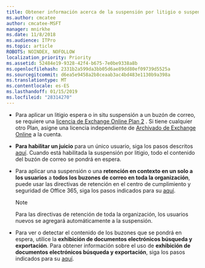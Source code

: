 ```yaml
---
title: Obtener información acerca de la suspensión por litigio o suspensión en contexto
ms.author: cmcatee
author: cmcatee-MSFT
manager: mnirkhe
ms.date: 11/8/2018
ms.audience: ITPro
ms.topic: article
ROBOTS: NOINDEX, NOFOLLOW
localization_priority: Priority
ms.assetid: 52484e19-9328-42f4-b675-7e0be9338a8b
ms.openlocfilehash: 2331b2a599da3bb05d6ae89dd80ef09739d5525a
ms.sourcegitcommit: d6ea5e9458a2b8ceaab3ac4bd483e1130b9a398a
ms.translationtype: MT
ms.contentlocale: es-ES
ms.lasthandoff: 01/15/2019
ms.locfileid: "28314270"
---
```

- Para aplicar un litigio espera o in situ suspensión a un buzón de correo, se requiere una [licencia de Exchange Online Plan 2](https://docs.microsoft.com/en-us/office365/servicedescriptions/office-365-platform-service-description/office-365-plan-options) . Si tiene cualquier otro Plan, asigne una licencia independiente de [Archivado de Exchange Online](https://docs.microsoft.com/en-us/office365/servicedescriptions/exchange-online-archiving-service-description/exchange-online-archiving-service-description) a la cuenta. 
    
- **Para habilitar un juicio** para un único usuario, siga los pasos descritos [aquí](https://docs.microsoft.com/en-us/office365/SecurityCompliance/place-a-mailbox-on-litigation-hold). Cuando está habilitada la suspensión por litigio, todo el contenido del buzón de correo se pondrá en espera.
    
- Para aplicar una suspensión o una **retención en contexto en un solo a los usuarios** a **todos los buzones de correo en toda la organización**, puede usar las directivas de retención en el centro de cumplimiento y seguridad de Office 365, siga los pasos indicados para su [aquí](https://docs.microsoft.com/en-us/Office365/securitycompliance/retention-policies ).
    
    > [!NOTE]
    > Para las directivas de retención de toda la organización, los usuarios nuevos se agregará automáticamente a la suspensión. 
  
- Para ver o detectar el contenido de los buzones que se pondrá en espera, utilice la **exhibición de documentos electrónicos búsqueda y exportación**. Para obtener información sobre el uso de **exhibición de documentos electrónicos búsqueda y exportación**, siga los pasos indicados para su [aquí](https://docs.microsoft.com/en-us/office365/securitycompliance/export-search-results).
    

